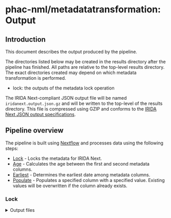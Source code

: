 # phac-nml/metadatatransformation: Output

## Introduction

This document describes the output produced by the pipeline.

The directories listed below may be created in the results directory after the pipeline has finished. All paths are relative to the top-level results directory. The exact directories created may depend on which metadata transformation is performed.

- lock: the outputs of the metadata lock operation

The IRIDA Next-compliant JSON output file will be named `iridanext.output.json.gz` and will be written to the top-level of the results directory. This file is compressed using GZIP and conforms to the [IRIDA Next JSON output specifications](https://github.com/phac-nml/pipeline-standards#42-irida-next-json).

## Pipeline overview

The pipeline is built using [Nextflow](https://www.nextflow.io/) and processes data using the following steps:

- [Lock](#lock) - Locks the metadata for IRIDA Next.
- [Age](#age) - Calculates the age between the first and second metadata columns.
- [Earliest](#earliest) - Determines the earliest date among metadata columns.
- [Populate](#populate) - Populates a specified column with a specified value. Existing values will be overwritten if the column already exists.

### Lock

<details markdown="1">
<summary>Output files</summary>

- `transformation/`
  - An Irida-Next intended CSV-format file for locking metadata fields within Irida Next: `transformation.csv`
  - A user-intended CSV-format file for reference: `result.csv`

### Age

<details markdown="1">
<summary>Output files</summary>

- `transformation/`
  - An Irida-Next intended CSV-format file for reporting calculated ages within Irida Next: `transformation.csv`
  - A user-intended CSV-format file for reference: `result.csv`

</details>

### Earliest

<details markdown="1">
<summary>Output files</summary>

- `transformation/`
  - A CSV-formatted file for reporting to Irida Next the earliest dates among metadata columns for each sample (empty dates will not be reported): `transformation.csv`
  - A user-intended CSV-formatted file for reference (all dates will be reported): `result.csv`

</details>

### Populate

<details markdown="1">
<summary>Output files</summary>

- `transformation/`
  - A CSV-formatted file for reporting to IRIDA Next the populated column for each sample: `transformation.csv`
  - A user-intended CSV-formatted file for reference: `result.csv`

</details>

[Nextflow](https://www.nextflow.io/docs/latest/tracing.html) provides excellent functionality for generating various reports relevant to the running and execution of the pipeline. This will allow you to troubleshoot errors with the running of the pipeline, and also provide you with other information such as launch commands, run times and resource usage.
